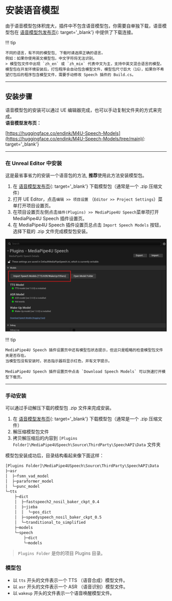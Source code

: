# 安装语音模型

由于语音模型包体积庞大，插件中不包含语音模型包，你需要自单独下载，语音模型包在 [语音模型包发布页](https://huggingface.co/endink/M4U-Speech-Models/tree/main){: target='_blank'} 中提供了下载连接。   

!!! tip

    不同的语言，有不同的模型包, 下载时请选择正确的语言。   
    例如：如果你使用英文模型包，中文字符将无法识别。       
    > 模型包文件中出现 `zh_en` 或 `zh_mix` 代表中文为主，支持中英文混合语言的模型。   
    模型包在开发环境安装后，打包程序会自动包含模型文件，模型包尺寸巨大（1G），如果你不希望打包后的程序包含模型文件，需要手动修改 Speech 插件的 Build.cs。

---   

## 安装步骤

语音模型包的安装可以通过 UE 编辑器完成，也可以手动复制文件夹的方式来完成。   
**语音模型发布页：**     

[https://huggingface.co/endink/M4U-Speech-Models](https://huggingface.co/endink/M4U-Speech-Models/tree/main){: target='_blank'}

---   

### 在 Unreal Editor 中安装

这是最省事省力的安装一个语音包的方法, **推荐**使用此方法安装模型包。

1. 在 [语音模型发布页](https://huggingface.co/endink/M4U-Speech-Models/tree/main){: target='_blank'} 下载模型包（通常是一个 .zip 压缩文件）
1. 打开 UE Editor，点击`编辑 >> 项目设置` （`Editor >> Project Settings`）菜单打开项目设置页。
1. 在项目设置页左侧点击`插件(Plugins) >> MediaPipe4U Speech`菜单项打开 MediaPipe4U Speech 插件设置页。
1. 在 MediaPipe4U Speech 插件设置页总点击 `Import Speech Models` 按钮，选择下载的 .zip 文件完成模型包安装。

![Import Models](./images/setup_models/import_models_in_ue.jpg "Import Models")

!!! tip

    MediaPipe4U Speech 插件设置页中还有模型包状态提示，但这只是粗略的检查模型包文件夹是否存在。   
    当模型包没有安装时，状态指示器将显示红色，并有文字提示。   
       
    MediaPipe4U Speech 插件设置页中点击 `Download Speech Models` 可以快速打开模型下载页。


---   

### 手动安装
 
可以通过手动解压下载的模型包 .zip 文件来完成安装。

1. 在 [语音模型发布页](https://huggingface.co/endink/M4U-Speech-Models/tree/main){: target='_blank'} 下载模型包（通常是一个 .zip 压缩文件）
2. 解压缩模型包文件
3. 拷贝解压缩后的内容到 `[Plugins Folder]\MediaPipe4USpeech\Source\ThirdParty\SpeechAPI\Data` 文件夹

模型包安装成功后，目录结构看起来像下面这样：

```
[Plugins Folder]\MediaPipe4USpeech\Source\ThirdParty\SpeechAPI\Data
├─asr
│  ├─fsmn_vad_model
│  ├─paraformer_model
│  └─punc_model
└─tts
    ├─dict
    │  ├─fastspeech2_nosil_baker_ckpt_0.4
    │  ├─jieba
    │  │  └─pos_dict
    │  ├─speedyspeech_nosil_baker_ckpt_0.5
    │  └─tranditional_to_simplified
    ├─models
    └─speech
        ├─dict
        └─models
```

> `Plugins Folder` 是你的项目 Plugins 目录。

### 模型包

- 以 `tts` 开头的文件表示一个 TTS （语音合成）模型文件。
- 以 `asr` 开头的文件表示一个 ASR （语音识别）模型文件。
- 以 `wakeup` 开头的文件表示一个语音唤醒模型文件。


